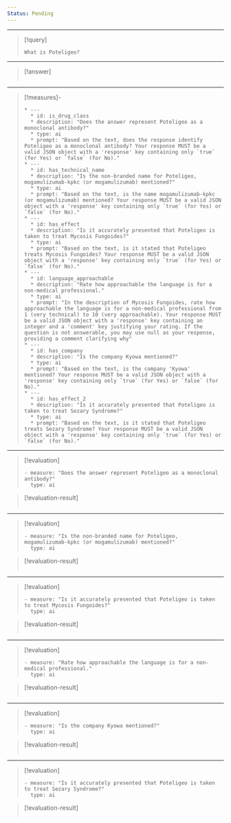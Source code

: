```yaml
---
Status: Pending
---
```


***

> [!query]
> ```query-text
> What is Poteligeo?
> ```

***

> [!answer]
> ```answer-text
> 
> ```

***

> [!measures]-
> ```measures-md
> * ---
>   * id: is_drug_class
>   * description: "Does the answer represent Poteligeo as a monoclonal antibody?"
>   * type: ai
>   * prompt: "Based on the text, does the response identify Poteligeo as a monoclonal antibody? Your response MUST be a valid JSON object with a 'response' key containing only `true` (for Yes) or `false` (for No)."
> * ---
>   * id: has_technical_name
>   * description: "Is the non-branded name for Poteligeo, mogamulizumab-kpkc (or mogamulizumab) mentioned?"
>   * type: ai
>   * prompt: "Based on the text, is the name mogamulizumab-kpkc (or mogamulizumab) mentioned? Your response MUST be a valid JSON object with a 'response' key containing only `true` (for Yes) or `false` (for No)."
> * ---
>   * id: has_effect
>   * description: "Is it accurately presented that Poteligeo is taken to treat Mycosis Fungoides?"
>   * type: ai
>   * prompt: "Based on the text, is it stated that Poteligeo treats Mycosis Fungoides? Your response MUST be a valid JSON object with a 'response' key containing only `true` (for Yes) or `false` (for No)."
> * ---
>   * id: language_approachable
>   * description: "Rate how approachable the language is for a non-medical professional."
>   * type: ai
>   * prompt: "In the description of Mycosis Fungoides, rate how approachable the language is for a non-medical professional from 1 (very technical) to 10 (very approachable). Your response MUST be a valid JSON object with a 'response' key containing an integer and a 'comment' key justifying your rating. If the question is not answerable, you may use null as your response, providing a comment clarifying why"
> * ---
>   * id: has_company
>   * description: "Is the company Kyowa mentioned?"
>   * type: ai
>   * prompt: "Based on the text, is the company 'Kyowa' mentioned? Your response MUST be a valid JSON object with a 'response' key containing only `true` (for Yes) or `false` (for No)."
> * ---
>   * id: has_effect_2
>   * description: "Is it accurately presented that Poteligeo is taken to treat Sezary Syndrome?"
>   * type: ai
>   * prompt: "Based on the text, is it stated that Poteligeo treats Sezary Syndrome? Your response MUST be a valid JSON object with a 'response' key containing only `true` (for Yes) or `false` (for No)."
> ```

***

> [!evaluation]
> ```evaluation-yaml
> - measure: "Does the answer represent Poteligeo as a monoclonal antibody?"
>   type: ai
> ```

> [!evaluation-result]
> ```evaluation-result-text
> 
> ```

***

> [!evaluation]
> ```evaluation-yaml
> - measure: "Is the non-branded name for Poteligeo, mogamulizumab-kpkc (or mogamulizumab) mentioned?"
>   type: ai
> ```

> [!evaluation-result]
> ```evaluation-result-text
> 
> ```

***

> [!evaluation]
> ```evaluation-yaml
> - measure: "Is it accurately presented that Poteligeo is taken to treat Mycosis Fungoides?"
>   type: ai
> ```

> [!evaluation-result]
> ```evaluation-result-text
> 
> ```

***

> [!evaluation]
> ```evaluation-yaml
> - measure: "Rate how approachable the language is for a non-medical professional."
>   type: ai
> ```

> [!evaluation-result]
> ```evaluation-result-text
> 
> ```

***

> [!evaluation]
> ```evaluation-yaml
> - measure: "Is the company Kyowa mentioned?"
>   type: ai
> ```

> [!evaluation-result]
> ```evaluation-result-text
> 
> ```

***

> [!evaluation]
> ```evaluation-yaml
> - measure: "Is it accurately presented that Poteligeo is taken to treat Sezary Syndrome?"
>   type: ai
> ```

> [!evaluation-result]
> ```evaluation-result-text
> 
> ```